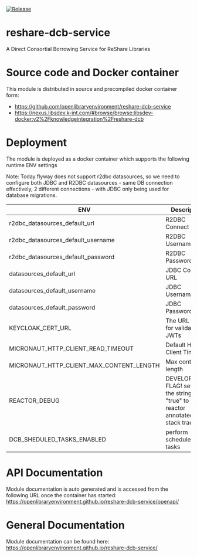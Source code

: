 [![Release](https://github.com/openlibraryenvironment/reshare-dcb-service/actions/workflows/release.yml/badge.svg?branch=main)](https://github.com/openlibraryenvironment/reshare-dcb-service/actions/workflows/release.yml)

# reshare-dcb-service

A Direct Consortial Borrowing Service for ReShare Libraries

# Source code and Docker container

This module is distributed in source and precompiled docker container form:

* https://github.com/openlibraryenvironment/reshare-dcb-service
* https://nexus.libsdev.k-int.com/#browse/browse:libsdev-docker:v2%2Fknowledgeintegration%2Freshare-dcb

# Deployment

The module is deployed as a docker container which supports the following runtime ENV settings

Note: Today flyway does not support r2dbc datasources, so we need to configure both JDBC and R2DBC datasources - same
DB connection effectively, 2 different connections - with JDBC only being used for database migrations.

| ENV                                | Description       | Example                               |
|------------------------------------|-------------------|---------------------------------------|
| r2dbc_datasources_default_url      | R2DBC Connect URL | r2dbc:postgresql://localhost:5432/dcb |
| r2dbc_datasources_default_username | R2DBC Username    | dcb                                   |
| r2dbc_datasources_default_password | R2DBC Password    | dcb                                   
| datasources_default_url            | JDBC Connect URL  | jdbc:postgresql://localhost:5432/dcb  |
| datasources_default_username       | JDBC Username     | dcb                                   |
| datasources_default_password       | JDBC Password     | dcb                                   |
| KEYCLOAK_CERT_URL                  | The URL used for validating JWTs     | https://reshare-hub-kc.libsdev.k-int.com/realms/reshare-hub/protocol/openid-connect/certs |
| MICRONAUT_HTTP_CLIENT_READ_TIMEOUT | Default HTTP Client Timeout  | PT1M |
| MICRONAUT_HTTP_CLIENT_MAX_CONTENT_LENGTH | Max content length  | 20971520 |
| REACTOR_DEBUG | DEVELOPMENT FLAG! set to the string "true" to enable reactor annotated stack trace  | true |
| DCB_SHEDULED_TASKS_ENABLED | perform scheduled tasks | true |

# API Documentation

Module documentation is auto generated and is accessed from the following URL once the container has
started: https://openlibraryenvironment.github.io/reshare-dcb-service/openapi/

# General Documentation

Module documentation can be found here: https://openlibraryenvironment.github.io/reshare-dcb-service/

